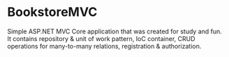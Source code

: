 # BookstoreMVC
Simple ASP.NET MVC Core application that was created for study and fun. It contains repository &amp; unit of work pattern, IoC container, CRUD operations for many-to-many relations, registration &amp; authorization.
